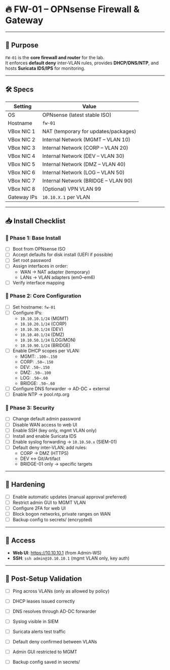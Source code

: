 # 🔥 FW-01 – OPNsense Firewall & Gateway

---

## 🔧 Purpose

`FW-01` is the **core firewall and router** for the lab.  
It enforces **default deny** inter-VLAN rules, provides **DHCP/DNS/NTP**, and hosts **Suricata IDS/IPS** for monitoring.

---

## 🛠️ Specs

| Setting     | Value                                |
|-------------|--------------------------------------|
| OS          | OPNsense (latest stable ISO)         |
| Hostname    | `fw-01`                              |
| VBox NIC 1  | NAT (temporary for updates/packages) |
| VBox NIC 2  | Internal Network (MGMT – VLAN 10)    |
| VBox NIC 3  | Internal Network (CORP – VLAN 20)    |
| VBox NIC 4  | Internal Network (DEV – VLAN 30)     |
| VBox NIC 5  | Internal Network (DMZ – VLAN 40)     |
| VBox NIC 6  | Internal Network (LOG – VLAN 50)     |
| VBox NIC 7  | Internal Network (BRIDGE – VLAN 90)  |
| VBox NIC 8  | (Optional) VPN VLAN 99               |
| Gateway IPs | `10.10.X.1` per VLAN                 |

---

## 📥 Install Checklist

### 🔸 Phase 1: Base Install

- [ ] Boot from OPNsense ISO
- [ ] Accept defaults for disk install (UEFI if possible)
- [ ] Set root password
- [ ] Assign interfaces in order:
  - WAN → NAT adapter (temporary)
  - LANs → VLAN adapters (em0–em6)
- [ ] Verify interface mapping

### 🔸 Phase 2: Core Configuration

- [ ] Set hostname: `fw-01`
- [ ] Configure IPs:
  - `10.10.10.1/24` (MGMT)
  - `10.10.20.1/24` (CORP)
  - `10.10.30.1/24` (DEV)
  - `10.10.40.1/24` (DMZ)
  - `10.10.50.1/24` (LOG/MON)
  - `10.10.90.1/24` (BRIDGE)
- [ ] Enable DHCP scopes per VLAN:
  - MGMT: `.100–.150`
  - CORP: `.50–.150`
  - DEV: `.50–.150`
  - DMZ: `.50–.100`
  - LOG: `.50–.60`
  - BRIDGE: `.50–.60`
- [ ] Configure DNS forwarder → AD-DC + external
- [ ] Enable NTP → pool.ntp.org

### 🔸 Phase 3: Security

- [ ] Change default admin password
- [ ] Disable WAN access to web UI
- [ ] Enable SSH (key only, mgmt VLAN only)
- [ ] Install and enable Suricata IDS
- [ ] Enable syslog forwarding → `10.10.50.x` (SIEM-01)
- [ ] Default deny inter-VLAN; add rules:
  - CORP → DMZ (HTTPS)
  - DEV ↔ Git/Artifact
  - BRIDGE-01 only → specific targets

---

## 🔐 Hardening

- [ ] Enable automatic updates (manual approval preferred)
- [ ] Restrict admin GUI to MGMT VLAN
- [ ] Configure 2FA for web UI
- [ ] Block bogon networks, private ranges on WAN
- [ ] Backup config to secrets/ (encrypted)

---

## 🌉 Access

- **Web UI**: https://10.10.10.1 (from Admin-WS)  
- **SSH**: `ssh admin@10.10.10.1` (mgmt VLAN only, key auth)

---

## 🧪 Post-Setup Validation

- [ ] Ping across VLANs (only as allowed by policy)
- [ ] DHCP leases issued correctly
- [ ] DNS resolves through AD-DC forwarder
- [ ] Syslog visible in SIEM
- [ ] Suricata alerts test traffic
- [ ] Default deny confirmed between VLANs
- [ ] Admin GUI restricted to MGMT
- [ ] Backup config saved in secrets/


